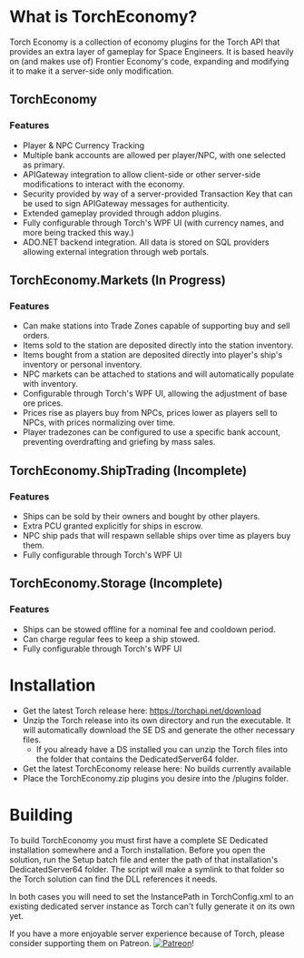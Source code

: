 # What is TorchEconomy?
Torch Economy is a collection of economy plugins for the Torch API that provides an extra layer of gameplay for Space Engineers. It is based heavily on (and makes use of) 
Frontier Economy's code, expanding and modifying it to make it a server-side only modification.


## TorchEconomy

### Features
* Player & NPC Currency Tracking
* Multiple bank accounts are allowed per player/NPC, with one selected as primary.
* APIGateway integration to allow client-side or other server-side modifications to interact with the economy.
* Security provided by way of a server-provided Transaction Key that can be used to sign APIGateway messages for authenticity.
* Extended gameplay provided through addon plugins.
* Fully configurable through Torch's WPF UI (with currency names, and more being tracked this way.)
* ADO.NET backend integration. All data is stored on SQL providers allowing external integration through web portals.

## TorchEconomy.Markets (In Progress)

### Features
* Can make stations into Trade Zones capable of supporting buy and sell orders.
* Items sold to the station are deposited directly into the station inventory.
* Items bought from a station are deposited directly into player's ship's inventory or personal inventory.
* NPC markets can be attached to stations and will automatically populate with inventory.
* Configurable through Torch's WPF UI, allowing the adjustment of base ore prices.
* Prices rise as players buy from NPCs, prices lower as players sell to NPCs, with prices normalizing over time.
* Player tradezones can be configured to use a specific bank account, preventing overdrafting and griefing by mass sales.

## TorchEconomy.ShipTrading (Incomplete)

### Features
* Ships can be sold by their owners and bought by other players.
* Extra PCU granted explicitly for ships in escrow.
* NPC ship pads that will respawn sellable ships over time as players buy them.
* Fully configurable through Torch's WPF UI

## TorchEconomy.Storage (Incomplete)

### Features
* Ships can be stowed offline for a nominal fee and cooldown period.
* Can charge regular fees to keep a ship stowed.
* Fully configurable through Torch's WPF UI

# Installation

* Get the latest Torch release here: https://torchapi.net/download
* Unzip the Torch release into its own directory and run the executable. It will automatically download the SE DS and generate the other necessary files.
  - If you already have a DS installed you can unzip the Torch files into the folder that contains the DedicatedServer64 folder.
* Get the latest TorchEconomy release here: No builds currently available
* Place the TorchEconomy.zip plugins you desire into the /plugins folder.

# Building
To build TorchEconomy you must first have a complete SE Dedicated installation somewhere and a Torch installation. Before you open the solution, run the Setup batch file and enter the path of that installation's DedicatedServer64 folder. The script will make a symlink to that folder so the Torch solution can find the DLL references it needs.

In both cases you will need to set the InstancePath in TorchConfig.xml to an existing dedicated server instance as Torch can't fully generate it on its own yet.

If you have a more enjoyable server experience because of Torch, please consider supporting them on Patreon.
[![Patreon](http://i.imgur.com/VzzIMgn.png)](https://www.patreon.com/bePatron?u=847269)!
